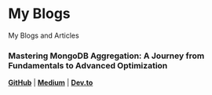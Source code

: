 # My Blogs
My Blogs and Articles

### Mastering MongoDB Aggregation: A Journey from Fundamentals to Advanced Optimization
[**GitHub**](https://gist.github.com/MeqdadDev/7f17bce88cedd71136ec14428b4f1845) | [**Medium**](https://medium.com/@meqdad.dev/mastering-mongodb-aggregation-a-journey-from-fundamentals-to-advanced-optimization-a1be02e816a0) | [**Dev.to**](https://dev.to/meqdad_dev/mastering-mongodb-aggregation-a-journey-from-fundamentals-to-advanced-optimization-2eji)

